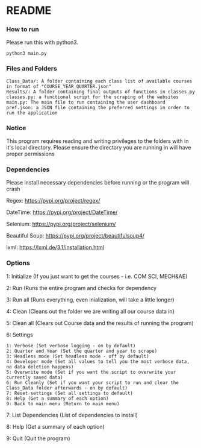 # README

### How to run
Please run this with python3.

    python3 main.py

### Files and Folders
    Class_Data/: A folder containing each class list of available courses in format of "COURSE_YEAR_QUARTER.json"
    Results/: A folder containing final outputs of functions in classes.py
    classes.py: a functional script for the scraping of the websites
    main.py: The main file to run containing the user dashboard
    pref.json: a JSON file containing the preferred settings in order to run the application

### Notice
This program requires reading and writing privileges to the folders with in it's local directory. Please ensure the directory you are running in will have proper permissions

### Dependencies
Please install necessary dependencies before running or the program will crash

Regex: https://pypi.org/project/regex/

DateTime: https://pypi.org/project/DateTime/

Selenium: https://pypi.org/project/selenium/

Beautiful Soup: https://pypi.org/project/beautifulsoup4/

lxml: https://lxml.de/3.1/installation.html

### Options
1: Initialize (If you just want to get the courses - i.e. COM SCI, MECH&AE)

2: Run (Runs the entire program and checks for dependency

3: Run all (Runs everything, even inialization, will take a little longer)

4: Clean (Cleans out the folder we are writing all our course data in)

5: Clean all (Clears out Course data and the results of running the program)

6: Settings

    1: Verbose (Set verbose logging - on by default)
    2: Quarter and Year (Set the quarter and year to scrape)
    3: Headless mode (Set headless mode - off by default)
    4: Developer mode (Set all values to tell you the most verbose data, no data deletion happens)
    5: Overwrite mode (Set if you want the script to overwrite your currently saved data)
    6: Run Cleanly (Set if you want your script to run and clear the Class_Data folder afterwards - on by default)
    7: Reset settings (Set all settings to default)
    8: Help (Get a summary of each option)
    9: Back to main menu (Return to main menu)

7: List Dependencies (List of dependencies to install)

8: Help (Get a summary of each option)

9: Quit (Quit the program)